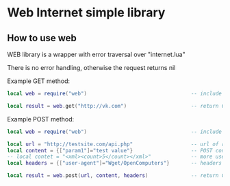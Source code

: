 # Web Internet simple library

## How to use web

WEB library is a wrapper with error traversal over "internet.lua"

There is no error handling, otherwise the request returns nil

Example GET method:
```lua
local web = require("web")                                  -- include lib

local result = web.get("http://vk.com")                     -- return Content of GET METHOD
```
Example POST method:
```lua
local web = require("web")                                  -- include lib

local url = "http://testsite.com/api.php"                   -- url of request
local content = {["param1"]="test value"}                   -- POST contnet 
-- local contet = "<xml><count>5</count></xml>"             -- more use table/json(text)/xml(text)/text
local headers = {["user-agent"]="Wget/OpenComputers"}       -- headers of POST method

local result = web.post(url, content, headers)              -- return Content of POST METHOD
```
